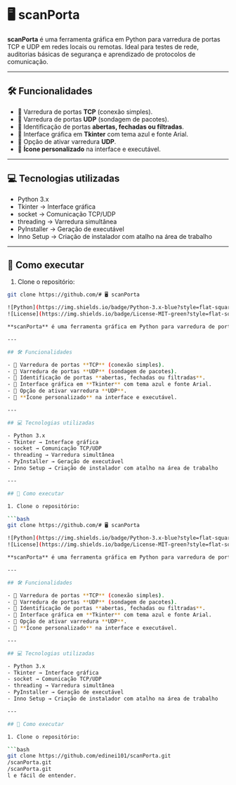 ﻿# 🖥️ scanPorta

**scanPorta** é uma ferramenta gráfica em Python para varredura de portas TCP e UDP em redes locais ou remotas. Ideal para testes de rede, auditorias básicas de segurança e aprendizado de protocolos de comunicação.

---

## 🛠 Funcionalidades

- 🔹 Varredura de portas **TCP** (conexão simples).  
- 🔹 Varredura de portas **UDP** (sondagem de pacotes).  
- 🔹 Identificação de portas **abertas, fechadas ou filtradas**.  
- 🔹 Interface gráfica em **Tkinter** com tema azul e fonte Arial.  
- 🔹 Opção de ativar varredura **UDP**.  
- 🔹 **Ícone personalizado** na interface e executável.

---

## 💻 Tecnologias utilizadas

- Python 3.x  
- Tkinter → Interface gráfica  
- socket → Comunicação TCP/UDP  
- threading → Varredura simultânea  
- PyInstaller → Geração de executável  
- Inno Setup → Criação de instalador com atalho na área de trabalho  

---

## 🚀 Como executar

1. Clone o repositório:

```bash
git clone https://github.com/# 🖥️ scanPorta

![Python](https://img.shields.io/badge/Python-3.x-blue?style=flat-square)
![License](https://img.shields.io/badge/License-MIT-green?style=flat-square)

**scanPorta** é uma ferramenta gráfica em Python para varredura de portas TCP e UDP em redes locais ou remotas. Ideal para testes de rede, auditorias básicas de segurança e aprendizado de protocolos de comunicação.

---

## 🛠 Funcionalidades

- 🔹 Varredura de portas **TCP** (conexão simples).  
- 🔹 Varredura de portas **UDP** (sondagem de pacotes).  
- 🔹 Identificação de portas **abertas, fechadas ou filtradas**.  
- 🔹 Interface gráfica em **Tkinter** com tema azul e fonte Arial.  
- 🔹 Opção de ativar varredura **UDP**.  
- 🔹 **Ícone personalizado** na interface e executável.

---

## 💻 Tecnologias utilizadas

- Python 3.x  
- Tkinter → Interface gráfica  
- socket → Comunicação TCP/UDP  
- threading → Varredura simultânea  
- PyInstaller → Geração de executável  
- Inno Setup → Criação de instalador com atalho na área de trabalho  

---

## 🚀 Como executar

1. Clone o repositório:

```bash
git clone https://github.com/# 🖥️ scanPorta

![Python](https://img.shields.io/badge/Python-3.x-blue?style=flat-square)
![License](https://img.shields.io/badge/License-MIT-green?style=flat-square)

**scanPorta** é uma ferramenta gráfica em Python para varredura de portas TCP e UDP em redes locais ou remotas. Ideal para testes de rede, auditorias básicas de segurança e aprendizado de protocolos de comunicação.

---

## 🛠 Funcionalidades

- 🔹 Varredura de portas **TCP** (conexão simples).  
- 🔹 Varredura de portas **UDP** (sondagem de pacotes).  
- 🔹 Identificação de portas **abertas, fechadas ou filtradas**.  
- 🔹 Interface gráfica em **Tkinter** com tema azul e fonte Arial.  
- 🔹 Opção de ativar varredura **UDP**.  
- 🔹 **Ícone personalizado** na interface e executável.

---

## 💻 Tecnologias utilizadas

- Python 3.x  
- Tkinter → Interface gráfica  
- socket → Comunicação TCP/UDP  
- threading → Varredura simultânea  
- PyInstaller → Geração de executável  
- Inno Setup → Criação de instalador com atalho na área de trabalho  

---

## 🚀 Como executar

1. Clone o repositório:

```bash
git clone https://github.com/edinei101/scanPorta.git
/scanPorta.git
/scanPorta.git
l e fácil de entender.



